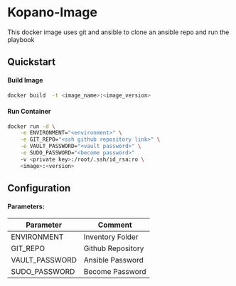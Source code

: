 # Kopano-Image

This docker image uses git and ansible to clone an ansible repo and run the playbook


## Quickstart

#### Build Image
```sh
docker build  -t <image_name>:<image_version>
```
#### Run Container
```sh
docker run -d \
	-e ENVIRONMENT="<environment>" \
	-e GIT_REPO="<ssh github repository link>" \
	-e VAULT_PASSWORD="<vault password>" \
	-e SUDO_PASSWORD="<become password>" 
	-v <private key>:/root/.ssh/id_rsa:ro \
	<image>:<version>
```

## Configuration
#### Parameters:
Parameter | Comment
---|---
ENVIRONMENT| Inventory Folder
GIT_REPO|Github Repository
VAULT_PASSWORD|Ansible Password
SUDO_PASSWORD|Become Password

